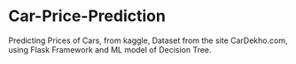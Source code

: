 # Car-Price-Prediction
Predicting Prices of Cars, from kaggle, Dataset from the site CarDekho.com,  using Flask Framework and ML model of Decision Tree.

